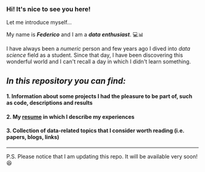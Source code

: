 ### Hi! It's nice to see you here!

Let me introduce myself...

My name is **_Federico_** and I am a **_data enthusiast_**. 💻📊

I have always been a *numeric* person and few years ago I dived into *data science* field as a student. Since that day, I have been discovering this wonderful world and I can't recall a day in which I didn't learn something.

## *In this repository you can find:*
#### 1. Information about some projects I had the pleasure to be part of, such as code, descriptions and results
#### 2. My [resume](https://github.com/FedericoRaimondi/me/tree/master/resume) in which I describe my experiences
#### 3. Collection of data-related topics that I consider worth reading (i.e. papers, blogs, links)

---

P.S. Please notice that I am updating this repo. It will be available very soon! :laughing:
